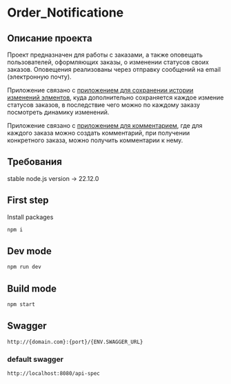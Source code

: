 # Order_Notificatione

## Описание проекта

Проект предназначен для работы с заказами, а также оповещать пользователей, оформляющих заказы, о изменении статусов своих заказов. Оповещения реализованы через отправку сообщений на email (электронную почту).

Приложение связано с [приложением для сохранении истории изменений элментов](https://github.com/ALLINEEDISCODDING/Order-history), куда дополнительно сохраняется каждое измение статусов заказов, в последствие чего можно по каждому заказу посмотреть динамику изменений.

Приложение связано с [приложением для комментарием](https://github.com/Upotrashitel/Order_coments), где для каждого заказа можно создать комментарий, при получении конкретного заказа, можно получить комментарии к нему.

## Требования

stable node.js version -> 22.12.0

## First step

Install packages

```bash
npm i
```

## Dev mode

```bash
npm run dev
```

## Build mode

```bash
npm start
```

## Swagger

```
http://{domain.com}:{port}/{ENV.SWAGGER_URL}
```

### default swagger

```
http://localhost:8080/api-spec
```
